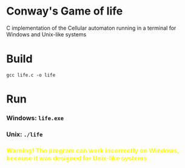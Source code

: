 # Conway's Game of life
C implementation of the Cellular automaton running in a terminal for Windows and Unix-like systems
# Build
`gcc life.c -o life`
# Run
### Windows: `life.exe`
### Unix: `./life`
<h3 style="color: yellow">Warning! The program can work incorrectly on Windows, because it was designed for Unix-like systems</h3>

